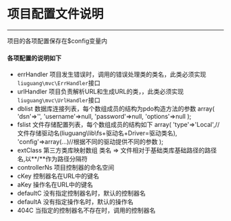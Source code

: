 # 项目配置文件说明 #

----------
项目的各项配置保存在$config变量内
#### 各项配置的说明如下 ####

- errHandler 项目发生错误时，调用的错误处理类的类名，此类必须实现`liuguang\mvc\ErrHandler`接口
- urlHandler 项目负责解析URL和生成URL的类，，此类必须实现`liuguang\mvc\UrlHandler`接口
- dblist 数据库连接列表，每个数组成员的结构为pdo构造方法的参数
		array(
			'dsn'=>'',
			'username'=>null,
			'password'=>null,
			'options'=>null
			);
- fslist 文件存储配置列表，每个数组成员的结构如下
		array(
			'type'=>'Local',//文件存储驱动名(liuguang\lib\fs+驱动名+Driver=驱动类名),
			'config'=>array(...)//根据不同的驱动提供不同的参数
			);
- extClass 第三方类库映射数组 类名 => 文件相对于基础类库基础路径的路径名,以**/**作为路径分隔符
- controllerNs 项目控制器的命名空间
- cKey 控制器名在URL中的键名
- aKey 操作名在URL中的键名
- defaultC 没有指定控制器名时，默认的控制器名
- defaultA 没有指定操作名时，默认的操作名
- 404C 当指定的控制器名不存在时，调用的控制器名